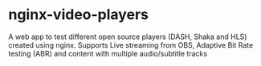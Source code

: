 # nginx-video-players
A web app to test different open source players (DASH, Shaka and HLS) created using nginx. Supports Live streaming from OBS, Adaptive Bit Rate testing (ABR) and content with multiple audio/subtitle tracks
